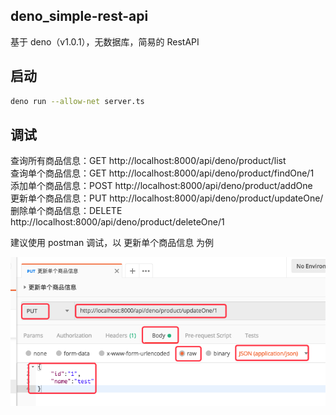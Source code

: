 ## deno_simple-rest-api

基于 deno（v1.0.1），无数据库，简易的 RestAPI

## 启动

```bash
deno run --allow-net server.ts
```

## 调试

查询所有商品信息：GET http://localhost:8000/api/deno/product/list  
查询单个商品信息：GET http://localhost:8000/api/deno/product/findOne/1  
添加单个商品信息：POST http://localhost:8000/api/deno/product/addOne  
更新单个商品信息：PUT http://localhost:8000/api/deno/product/updateOne/  
删除单个商品信息：DELETE http://localhost:8000/api/deno/product/deleteOne/1  

建议使用 postman 调试，以 更新单个商品信息 为例 

<img src="./image/demo.png" >
